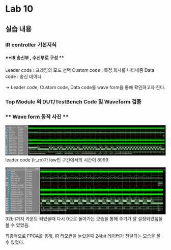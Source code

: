 # Lab 10
## 실습 내용
### **IR controller 기본지식**
#### **IR 송신부 , 수신부로 구성 **
Leader code : 프레임의 모드 선택
Custom code : 특정 회사를 나타내줌
Data code : 송신 데이터

-> Leader code, Custom code, Data code를  wave form을 통해 확인하고자 한다. 

### **Top Module 의 DUT/TestBench Code 및 Waveform 검증**
### ** Wave form 동작 사진 **
![](https://github.com/Beakyewon/logic-design/blob/master/practice10/graph.PNG)leader code (ir_rx)가 low인 구간에서의 시간이 8999

![](https://github.com/Beakyewon/logic-design/blob/master/practice10/GRAPH%20B.PNG)
32bit까지 카운트 되었을때 다시 0으로 돌아가는 모습을 통해
주기가 잘 설정되었음을 볼 수 있었음. 

최종적으로 FPGA를 통해, IR 리모컨을 눌렀을때 24bit 데이터가 전달되는 모습을 볼 수 있었다.
<!--stackedit_data:
eyJoaXN0b3J5IjpbLTEwMDYxMzYzODcsLTExNDIyMjY5MzMsMT
U2MDQwMzQ5OCwtOTY1MDg4MDU3XX0=
-->